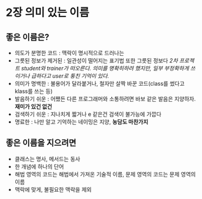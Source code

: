 # 2장 의미 있는 이름

## 좋은 이름은?
- 의도가 분명한 코드 : 맥락이 명시적으로 드러나는
- 그릇된 정보가 제거된 : 일관성이 떨어지는 표기법 또한 그릇된 정보다
_2차 프로젝트 student와 trainer가 떠오른다. 의미를 명확히하려 했지만, 일부 부정확하게 쓰이거나 급하다고 user로 퉁친 기억이 있다._
- 의미가 명백한 : 불용어가 달라붙거나, 철자만 살짝 바꾼 코드(class를 썼다고 klass를 쓰는 등)
- 발음하기 쉬운 : 어쨌든 다른 프로그래머와 소통하려면 바보 같은 발음은 지양하자. __재미가 있건 없건__
- 검색하기 쉬운 : 지나치게 짧거나 e 같은건 검색이 불가능에 가깝다
- 명료한 : 나만 알고 기억하는 네이밍은 지양, __농담도 마찬가지__

## 좋은 이름을 지으려면
- 클래스는 명사, 메서드는 동사
- 한 개념에 하나의 단어
- 해법 영역의 코드는 해법에서 가져온 기술적 이름, 문제 영역의 코드는 문제 영역의 이름
- 맥락에 맞게, 불필요한 맥락을 제외